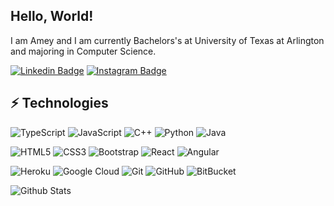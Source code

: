 ## Hello, World!

I am Amey and I am currently Bachelors's at University of Texas at Arlington and majoring in Computer Science.

[![Linkedin Badge](https://img.shields.io/badge/-ameyrk-blue?style=flat-square&logo=Linkedin&logoColor=white&link=https://www.linkedin.com/in/ameyrk/)](https://www.linkedin.com/in/ameyrk/)
[![Instagram Badge](https://img.shields.io/badge/-ameykhairnar99-purple?style=flat-square&logo=instagram&logoColor=white&link=https://www.instagram.com/ameykhairnar99/)](https://www.instagram.com/ameykhairnar99/)

## ⚡ Technologies

![TypeScript](https://img.shields.io/badge/-TypeScript-blue?style=flat-square&logo=typescript)
![JavaScript](https://img.shields.io/badge/-JavaScript-black?style=flat-square&logo=javascript)
![C++](https://img.shields.io/badge/-C++-00599C?style=flat-square&logo=c)
![Python](https://img.shields.io/badge/-Python-black?style=flat-square&logo=Python)
![Java](https://img.shields.io/badge/-java-E34A86?style=flat-square&logo=java)

![HTML5](https://img.shields.io/badge/-HTML5-E34F26?style=flat-square&logo=html5&logoColor=white)
![CSS3](https://img.shields.io/badge/-CSS3-1572B6?style=flat-square&logo=css3)
![Bootstrap](https://img.shields.io/badge/-Bootstrap-563D7C?style=flat-square&logo=bootstrap)
![React](https://img.shields.io/badge/-React-black?style=flat-square&logo=react)
![Angular](https://img.shields.io/badge/-Angular-red?style=flat-square&logo=angular)

![Heroku](https://img.shields.io/badge/-Heroku-430098?style=flat-square&logo=heroku)
![Google Cloud](https://img.shields.io/badge/Google%20Cloud-black?style=flat-square&logo=google-cloud)
![Git](https://img.shields.io/badge/-Git-black?style=flat-square&logo=git)
![GitHub](https://img.shields.io/badge/-GitHub-black?style=flat-square&logo=github)
![BitBucket](https://img.shields.io/badge/-BitBucket-blue?style=flat-square&logo=bitbucket)

![Github Stats](https://github-readme-stats.vercel.app/api?username=ameyrk99&count_private=true&show_icons=true&include_all_commits=true)
